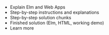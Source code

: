 - Explain Elm and Web Apps
- Step-by-step instructions and explanations
- Step-by-step solution chunks
- Finished solution (Elm, HTML, working demo)
- Learn more

